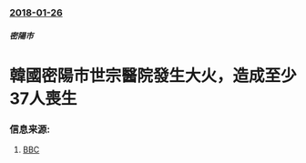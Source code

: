 ### [2018-01-26](/zh/news/2018/01/26/index.md)

##### 密陽市
# 韓國密陽市世宗醫院發生大火，造成至少37人喪生 




### 信息来源:

1. [BBC](http://www.bbc.com/news/world-asia-42828023)
